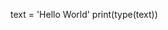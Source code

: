<!-- You can see 11 printed on the terminal because 'Hello World' contains 11 characters.

Another useful built-in function is type(), which returns the data type of a variable. Modify your print() call to print the data type of text. -->

text = 'Hello World'
print(type(text))